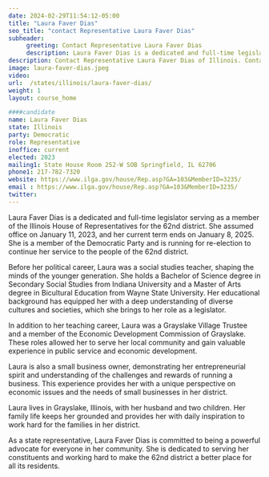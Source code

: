 ```yaml
---
date: 2024-02-29T11:54:12-05:00
title: "Laura Faver Dias"
seo_title: "contact Representative Laura Faver Dias"
subheader:
     greeting: Contact Representative Laura Faver Dias
     description: Laura Faver Dias is a dedicated and full-time legislator serving as a member of the Illinois House of Representatives for the 62nd district. She assumed office on January 11, 2023, and her current term ends on January 8, 2025.
description: Contact Representative Laura Faver Dias of Illinois. Contact information for Laura Faver Dias includes email address, phone number, and mailing address.
image: laura-faver-dias.jpeg
video:
url:  /states/illinois/laura-faver-dias/
weight: 1
layout: course_home

####candidate
name: Laura Faver Dias
state: Illinois
party: Democratic
role: Representative
inoffice: current
elected: 2023
mailing1: State House Room 252-W SOB Springfield, IL 62706
phone1: 217-782-7320
website: https://www.ilga.gov/house/Rep.asp?GA=103&MemberID=3235/
email : https://www.ilga.gov/house/Rep.asp?GA=103&MemberID=3235/
twitter:
---
```


Laura Faver Dias is a dedicated and full-time legislator serving as a member of the Illinois House of Representatives for the 62nd district. She assumed office on January 11, 2023, and her current term ends on January 8, 2025. She is a member of the Democratic Party and is running for re-election to continue her service to the people of the 62nd district.

Before her political career, Laura was a social studies teacher, shaping the minds of the younger generation. She holds a Bachelor of Science degree in Secondary Social Studies from Indiana University and a Master of Arts degree in Bicultural Education from Wayne State University. Her educational background has equipped her with a deep understanding of diverse cultures and societies, which she brings to her role as a legislator.

In addition to her teaching career, Laura was a Grayslake Village Trustee and a member of the Economic Development Commission of Grayslake. These roles allowed her to serve her local community and gain valuable experience in public service and economic development.

Laura is also a small business owner, demonstrating her entrepreneurial spirit and understanding of the challenges and rewards of running a business. This experience provides her with a unique perspective on economic issues and the needs of small businesses in her district.

Laura lives in Grayslake, Illinois, with her husband and two children. Her family life keeps her grounded and provides her with daily inspiration to work hard for the families in her district.

As a state representative, Laura Faver Dias is committed to being a powerful advocate for everyone in her community. She is dedicated to serving her constituents and working hard to make the 62nd district a better place for all its residents.
